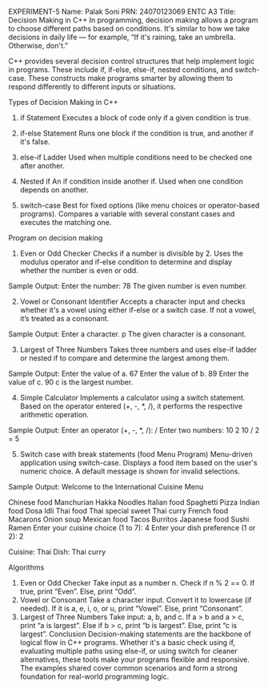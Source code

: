 EXPERIMENT-5
Name: Palak Soni
PRN: 24070123069
ENTC A3
Title: Decision Making in C++
In programming, decision making allows a program to choose different paths based on conditions. It's similar to how we take decisions in daily life — for example, “If it's raining, take an umbrella. Otherwise, don't.”

C++ provides several decision control structures that help implement logic in programs. These include if, if-else, else-if, nested conditions, and switch-case. These constructs make programs smarter by allowing them to respond differently to different inputs or situations.

Types of Decision Making in C++
1. if Statement
Executes a block of code only if a given condition is true.

2. if-else Statement
Runs one block if the condition is true, and another if it's false.

3. else-if Ladder
Used when multiple conditions need to be checked one after another.

4. Nested if
An if condition inside another if. Used when one condition depends on another.

5. switch-case
Best for fixed options (like menu choices or operator-based programs). Compares a variable with several constant cases and executes the matching one.

Program on decision making
1. Even or Odd Checker
Checks if a number is divisible by 2. Uses the modulus operator and if-else condition to determine and display whether the number is even or odd.

Sample Output:
Enter the number: 78
The given number is even number.

2. Vowel or Consonant Identifier
Accepts a character input and checks whether it's a vowel using either if-else or a switch case. If not a vowel, it’s treated as a consonant.

Sample Output:
Enter a character. p The given character is a consonant.

3. Largest of Three Numbers
Takes three numbers and uses else-if ladder or nested if to compare and determine the largest among them.

Sample Output:
Enter the value of a. 67
Enter the value of b. 89
Enter the value of c. 90
c is the largest number.

4. Simple Calculator
Implements a calculator using a switch statement. Based on the operator entered (+, -, *, /), it performs the respective arithmetic operation.

Sample Output:
Enter an operator (+, -, *, /): /
Enter two numbers: 10 2
10 / 2 = 5

5. Switch case with break statements (food Menu Program)
Menu-driven application using switch-case. Displays a food item based on the user's numeric choice. A default message is shown for invalid selections.

Sample Output:
Welcome to the International Cuisine Menu

Chinese food
Manchurian
Hakka Noodles
Italian food
Spaghetti
Pizza
Indian food
Dosa
Idli
Thai food
Thai special sweet
Thai curry
French food
Macarons
Onion soup
Mexican food
Tacos
Burritos
Japanese food
Sushi
Ramen
Enter your cuisine choice (1 to 7): 4
Enter your dish preference (1 or 2): 2

Cuisine: Thai
Dish: Thai curry

Algorithms
1. Even or Odd Checker
Take input as a number n.
Check if n % 2 == 0.
If true, print “Even”.
Else, print “Odd”.
2. Vowel or Consonant
Take a character input.
Convert it to lowercase (if needed).
If it is a, e, i, o, or u, print “Vowel”.
Else, print “Consonant”.
3. Largest of Three Numbers
Take input: a, b, and c.
If a > b and a > c, print “a is largest”.
Else if b > c, print “b is largest”.
Else, print “c is largest”.
Conclusion
Decision-making statements are the backbone of logical flow in C++ programs. Whether it's a basic check using if, evaluating multiple paths using else-if, or using switch for cleaner alternatives, these tools make your programs flexible and responsive. The examples shared cover common scenarios and form a strong foundation for real-world programming logic.
